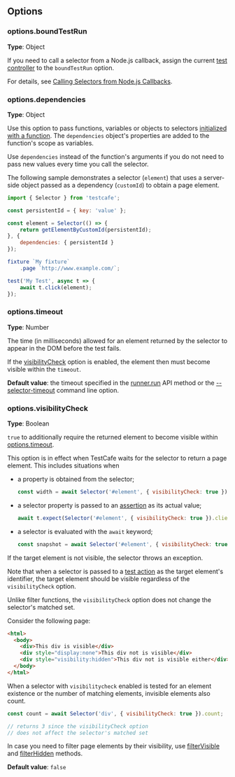 ## Options

### options.boundTestRun

**Type**: Object

If you need to call a selector from a Node.js callback, assign the current [test controller](../../test-code-structure.md#test-controller) to the `boundTestRun` option.

For details, see [Calling Selectors from Node.js Callbacks](edge-cases-and-limitations.md#calling-selectors-from-nodejs-callbacks).

### options.dependencies

**Type**: Object

Use this option to pass functions, variables or objects to selectors [initialized with a function](creating-selectors.md#initialize-selectors). The `dependencies` object's properties are added to the function's scope as variables.

Use `dependencies` instead of the function's arguments if you do not need to pass new values every time you call the selector.

The following sample demonstrates a selector (`element`) that uses a server-side object passed as a dependency (`customId`) to obtain a page element.

```js
import { Selector } from 'testcafe';

const persistentId = { key: 'value' };

const element = Selector(() => {
    return getElementByCustomId(persistentId);
}, {
    dependencies: { persistentId }
});

fixture `My fixture`
    .page `http://www.example.com/`;

test('My Test', async t => {
    await t.click(element);
});
```

### options.timeout

**Type**: Number

The time (in milliseconds) allowed for an element returned by the selector to appear in the DOM before the test fails.

If the [visibilityCheck](#optionsvisibilitycheck) option is enabled, the element then must become visible within the `timeout`.

**Default value**: the timeout specified in the [runner.run](../../../using-testcafe/programming-interface/runner.md#run) API method or the [--selector-timeout](../../../using-testcafe/command-line-interface.md#--selector-timeout-ms) command line option.

### options.visibilityCheck

**Type**: Boolean

`true` to additionally require the returned element to become visible within [options.timeout](#optionstimeout).

This option is in effect when TestCafe waits for the selector to return a page element. This includes situations when

* a property is obtained from the selector;

    ```js
    const width = await Selector('#element', { visibilityCheck: true }).clientWidth;
    ```

* a selector property is passed to an [assertion](../../assertions/README.md) as its actual value;

    ```js
    await t.expect(Selector('#element', { visibilityCheck: true }).clientWidth).eql(400);
    ```

* a selector is evaluated with the `await` keyword;

    ```js
    const snapshot = await Selector('#element', { visibilityCheck: true })();
    ```

If the target element is not visible, the selector throws an exception.

Note that when a selector is passed to a [test action](../../actions/README.md) as the target element's identifier, the target element should be visible regardless of the `visibilityCheck` option.

Unlike filter functions, the `visibilityCheck` option does not change the selector's matched set.

Consider the following page:

```html
<html>
  <body>
    <div>This div is visible</div>
    <div style="display:none">This div not is visible</div>
    <div style="visibility:hidden">This div not is visible either</div>
  </body>
</html>
```

When a selector with `visibilitycheck` enabled is tested for an element existence or the number of matching elements, invisible elements also count.

```js
const count = await Selector('div', { visibilityCheck: true }).count;

// returns 3 since the visibilityCheck option
// does not affect the selector's matched set
```

In case you need to filter page elements by their visibility, use [filterVisible](functional-style-selectors.md#filtervisible) and [filterHidden](functional-style-selectors.md#filterhidden) methods.

**Default value**: `false`
